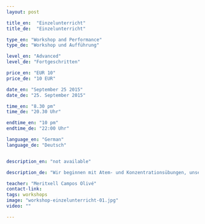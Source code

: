 ```yaml
---
layout: post

title_en:  "Einzelunterricht"
title_de:  "Einzelunterricht"

type_en: "Workshop and Performance"
type_de: "Workshop und Aufführung"

level_en: "Advanced"
level_de: "Fortgeschritten"

price_en: "EUR 10"
price_de: "10 EUR"

date_en: "September 25 2015"
date_de: "25. September 2015"

time_en: "8.30 pm"
time_de: "20.30 Uhr"

endtime_en: "10 pm"
endtime_de: "22:00 Uhr"

language_en: "German"
language_de: "Deutsch"


description_en: "not available"

description_de: "Wir beginnen mit Atem- und Konzentrationsübungen, unser Geist ist entspannt, unser Körper ist wach und bereit für die Bewegung. Es folgen Übungen in tänzerischer Basistechnik, Isolationen, Koordination, Yoga, isometrischem Training und intensiver Bodenarbeit. Dabei ist unsere Wahrnehmung auf das Hier und Jetzt fokussiert. Wir wecken unsere Kreativität und Ausdruckskraft mit Improvisationen sowohl für jeden Einzelnen, als auch in der Kommunikation und Interaktion mit der Gruppe. Im letzten Teil des Unterricht erarbeiten wir eine choreographische Sequenz, die verschiedene Elemente aus dem vorbereitenden Teil wieder aufgreift: den Bewegungsfluss, Kontraktionen, Impuls und Reaktion, Drehungen, Sprünge, Schritte innerhalb und außerhalb der Körperachse. Emotion, Expressivität und interpretative Fähigkeiten werden geschult und bereichert. Musik - ohne stilistische Beschränkung - spielt eine tragende Rolle; Sie motiviert und inspiriert uns bei allen Bewegungen und Emotionen."

teacher: "Meritxell Campos Olivé"
contact-link: 
tags: workshops
image: "workshop-einzelunterricht-01.jpg"
video: ""

---
```



